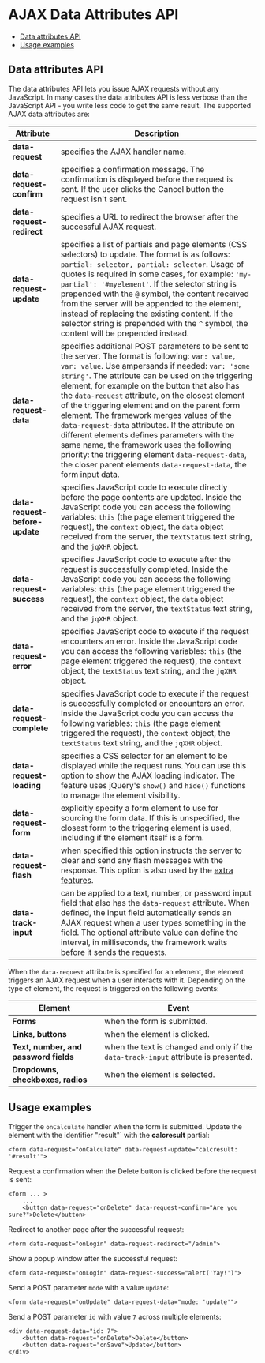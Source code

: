 # AJAX Data Attributes API

- [Data attributes API](#data-attributes)
- [Usage examples](#data-attribute-examples)

<a name="data-attributes"></a>
## Data attributes API

The data attributes API lets you issue AJAX requests without any JavaScript. In many cases the data attributes API is less verbose than the JavaScript API - you write less code to get the same result. The supported AJAX data attributes are:

Attribute | Description
------------- | -------------
**data-request** | specifies the AJAX handler name.
**data-request-confirm** | specifies a confirmation message. The confirmation is displayed before the request is sent. If the user clicks the Cancel button the request isn't sent.
**data-request-redirect** | specifies a URL to redirect the browser after the successful AJAX request.
**data-request-update** | specifies a list of partials and page elements (CSS selectors) to update. The format is as follows: `partial: selector, partial: selector`. Usage of quotes is required in some cases, for example: `'my-partial': '#myelement'`. If the selector string is prepended with the `@` symbol, the content received from the server will be appended to the element, instead of replacing the existing content. If the selector string is prepended with the `^` symbol, the content will be prepended instead.
**data-request-data** | specifies additional POST parameters to be sent to the server. The format is following: `var: value, var: value`. Use ampersands if needed: `var: 'some string'`. The attribute can be used on the triggering element, for example on the button that also has the `data-request` attribute, on the closest element of the triggering element and on the parent form element. The framework merges values of the `data-request-data` attributes. If the attribute on different elements defines parameters with the same name, the framework uses the following priority: the triggering element `data-request-data`, the closer parent elements `data-request-data`, the form input data.
**data-request-before-update** | specifies JavaScript code to execute directly before the page contents are updated. Inside the JavaScript code you can access the following variables: `this` (the page element triggered the request), the `context` object, the `data` object received from the server, the `textStatus` text string, and the `jqXHR` object.
**data-request-success** | specifies JavaScript code to execute after the request is successfully completed. Inside the JavaScript code you can access the following variables: `this` (the page element triggered the request), the `context` object, the `data` object received from the server, the `textStatus` text string, and the `jqXHR` object.
**data-request-error** | specifies JavaScript code to execute if the request encounters an error. Inside the JavaScript code you can access the following variables: `this` (the page element triggered the request), the `context` object, the `textStatus` text string, and the `jqXHR` object.
**data-request-complete** | specifies JavaScript code to execute if the request is successfully completed or encounters an error. Inside the JavaScript code you can access the following variables: `this` (the page element triggered the request), the `context` object, the `textStatus` text string, and the `jqXHR` object.
**data-request-loading** | specifies a CSS selector for an element to be displayed while the request runs. You can use this option to show the AJAX loading indicator. The feature uses jQuery's `show()` and `hide()` functions to manage the element visibility.
**data-request-form** | explicitly specify a form element to use for sourcing the form data. If this is unspecified, the closest form to the triggering element is used, including if the element itself is a form.
**data-request-flash** | when specified this option instructs the server to clear and send any flash messages with the response. This option is also used by the [extra features](../ajax/extras#ajax-flash).
**data-track-input** | can be applied to a text, number, or password input field that also has the `data-request` attribute. When defined, the input field automatically sends an AJAX request when a user types something in the field. The optional attribute value can define the interval, in milliseconds, the framework waits before it sends the requests.

When the `data-request` attribute is specified for an element, the element triggers an AJAX request when a user interacts with it. Depending on the type of element, the request is triggered on the following events:

Element | Event
------------- | -------------
**Forms** | when the form is submitted.
**Links, buttons** | when the element is clicked.
**Text, number, and password fields** | when the text is changed and only if the `data-track-input` attribute is presented.
**Dropdowns, checkboxes, radios** | when the element is selected.

<a name="data-attribute-examples"></a>
## Usage examples

Trigger the `onCalculate` handler when the form is submitted. Update the element with the identifier "result"` with the **calcresult** partial:

    <form data-request="onCalculate" data-request-update="calcresult: '#result'">

Request a confirmation when the Delete button is clicked before the request is sent:

    <form ... >
        ...
        <button data-request="onDelete" data-request-confirm="Are you sure?">Delete</button>

Redirect to another page after the successful request:

    <form data-request="onLogin" data-request-redirect="/admin">

Show a popup window after the successful request:

    <form data-request="onLogin" data-request-success="alert('Yay!')">

Send a POST parameter `mode` with a value `update`:

    <form data-request="onUpdate" data-request-data="mode: 'update'">

Send a POST parameter `id` with value `7` across multiple elements:

    <div data-request-data="id: 7">
        <button data-request="onDelete">Delete</button>
        <button data-request="onSave">Update</button>
    </div>
